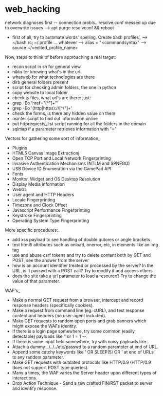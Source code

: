 # web_hacking

network diagnoses first
-- connection probls..
resolve.conf messed up due to overwrite issues
--> apt purge resolvconf && reboot

- first of all, try to automate words' spelling. Create bash profiles_
--> ~/bash.rc; ~/.profile ... whatever
--> alias <comandname> = "<commandsyntax"
--> source ~/<edited_profile_name>
  
Now, steps to think of before approaching a real target:
- recon script in sh for general view
- nikto for knowing what's in the url
- whatweb for what technologies are there
- dirb general folders present
- script for checking admin folders, the one in python
- copy website to local folder
- check js files, what url's are there:
just:
- grep -Eo 'href="[^\"]+"'  
- grep -Eo '(http|https)://[^/"]+'
- check the forms, is there any hidden value on them
- osinter script to find out information online
- put httprequests_list script running for all the folders in the domain
- sqlmap if a parameter retrieves information with "="

Vectors for gathering some sort of information_
- Plugins
- HTML5 Canvas Image Extractionj
- Open TCP Port and Local Network Fingerprinting
- Invasive Authentication Mechanisms (NTLM and SPNEGO)
- USB Device ID Enumeration via the GamePad API
- Fonts
- Monitor, Widget and OS Desktop Resolution
- Display Media Information
- WebGL
- User agent and HTTP Headers
- Locale Fingerprinting
- Timezone and Clock Offset
- Javascript Performance Fingerprinting
- Keystroke Fingerprinting
- Operating System Type Fingerprinting

More specific procedures:_
- add xss payload to see handling of double qutores or angle brackets
- test html5 attributes such as onload, onerror, etc, in elements like an img tag
- use and abuse csrf tokens and try to delete content both by GET and POST, see the answer from the server
- how is an account identifier treated or processed by the server? In the URL, is it passwd with a POST call? Try to modify it and access others
- does the site take a url parameter to load a resource? Try to change the value of that parameter.

WAF's_

- Make a normal GET request from a browser, intercept and record response headers (specifically cookies).
- Make a request from command line (eg. cURL), and test response content and headers (no user-agent included).
- Make GET requests to random open ports and grab banners which might expose the WAFs identity.
- If there is a login page somewhere, try some common (easily detectable) payloads like " or 1 = 1 --.
- If there is some input field somewhere, try with noisy payloads like <script>alert()</script>.
- Attach a dummy ../../../etc/passwd to a random parameter at end of URL.
- Append some catchy keywords like ' OR SLEEP(5) OR ' at end of URLs to any random parameter.
- Make GET requests with outdated protocols like HTTP/0.9 (HTTP/0.9 does not support POST type queries).
- Many a times, the WAF varies the Server header upon different types of interactions.
- Drop Action Technique - Send a raw crafted FIN/RST packet to server and identify response.

